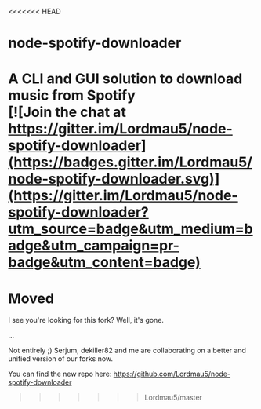 <<<<<<< HEAD
# node-spotify-downloader

A CLI and GUI solution to download music from Spotify  
[![Join the chat at https://gitter.im/Lordmau5/node-spotify-downloader](https://badges.gitter.im/Lordmau5/node-spotify-downloader.svg)](https://gitter.im/Lordmau5/node-spotify-downloader?utm_source=badge&utm_medium=badge&utm_campaign=pr-badge&utm_content=badge)
=======
# Moved

I see you're looking for this fork?
Well, it's gone.

...

Not entirely ;)
Serjum, dekiller82 and me are collaborating on a better and unified version of our forks now.

You can find the new repo here:
https://github.com/Lordmau5/node-spotify-downloader
>>>>>>> Lordmau5/master
